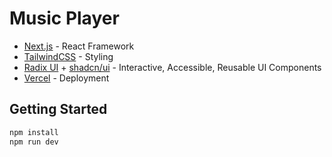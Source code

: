 # Music Player

- [Next.js](https://nextjs.org/) - React Framework
- [TailwindCSS](https://tailwindcss.com/) - Styling
- [Radix UI](https://www.radix-ui.com/docs/primitives/overview/introduction) + [shadcn/ui](https://ui.shadcn.com/docs) - Interactive, Accessible, Reusable UI Components
- [Vercel](https://vercel.com) - Deployment

## Getting Started

```bash
npm install
npm run dev
```
